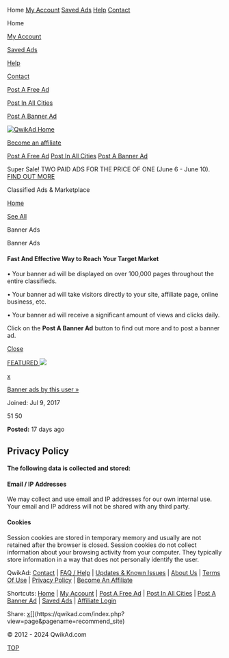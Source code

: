 Home [My Account](https://qwikad.com/0?view=login) [Saved Ads](https://qwikad.com/0?view=page&pagename=myfavorites) [Help](https://qwikad.com/0?view=page&pagename=help) [Contact](https://qwikad.com/0?view=page&pagename=contact)

Home  
  
[My Account](https://qwikad.com/0?view=login)  
  
[Saved Ads](https://qwikad.com/0?view=page&pagename=myfavorites)  
  
[Help](https://qwikad.com/0?view=page&pagename=help)  
  
[Contact](https://qwikad.com/0?view=page&pagename=contact)  
  
[Post A Free Ad](https://qwikad.com/0?view=selectcity&targetview=post&cityid=0&lang=en)  
  
[Post In All Cities](https://qwikad.com/0?view=page&pagename=post_select)  
  
[Post A Banner Ad](https://qwikad.com/banpost/?view=post_event&cityid=697&lang=en&catid=1&subcatid=1&shortcutregion=)

[![](images/logo.gif "QwikAd Home")](https://qwikad.com/)

[Become an affiliate](https://qwikad.com/affiliate)

[Post A Free Ad](https://qwikad.com/0?view=selectcity&targetview=post&cityid=0&lang=en) [Post In All Cities](https://qwikad.com/0?view=page&pagename=post_select) [Post A Banner Ad](https://qwikad.com/banpost/?view=post_event&cityid=697&lang=en&catid=1&subcatid=1&shortcutregion=)

Super Sale! TWO PAID ADS FOR THE PRICE OF ONE (June 6 - June 10). [FIND OUT MORE](https://qwikad.com/0?view=page&pagename=superpromo_page)

Classified Ads & Marketplace

[Home](https://qwikad.com/)

[See All](https://qwikad.com/banpost/697/posts/1/1)

Banner Ads

Banner Ads

#### Fast And Effective Way to Reach Your Target Market

  
• Your banner ad will be displayed on over 100,000 pages throughout the entire classifieds.  
  
• Your banner ad will take visitors directly to your site, affiliate page, online business, etc.  
  
• Your banner ad will receive a significant amount of views and clicks daily.  
  
Click on the **Post A Banner Ad** button to find out more and to post a banner ad.

[Close](javascript:void(0);)

[FEATURED ![](/banpost/adpics/65909d34340318a2680145a5a.jpg)](http://www.stayhealthy4lessmoney.com/) 

[](https://www.facebook.com/share.php?u=https://qwikad.com/banpost/697/posts/1-Banner-Ads/1-Banner-Ads/137465-http-www-stayhealthy4lessmoney-com.html)[x](https://twitter.com/intent/tweet?text=Incredible%20Income%20Opportunities!%20%20%0A%0AVisit%20%20https://qwikad.com/banpost/697/posts/1-Banner-Ads/1-Banner-Ads/137465-http-www-stayhealthy4lessmoney-com.html%0A%0AJune%206,%202024%2001:24:19%20PM&hashtags=)[](http://pinterest.com/pin/create/button/?url=https://qwikad.com/banpost/697/posts/1-Banner-Ads/1-Banner-Ads/137465-http-www-stayhealthy4lessmoney-com.html&media=https://qwikad.com/banpost/adpics/65909d34340318a2680145a5a.jpg&description=QwikAd%20Classifieds%20And%20Marketplace)[](http://www.linkedin.com/shareArticle?mini=true&url=https://qwikad.com/banpost/697/posts/1-Banner-Ads/1-Banner-Ads/137465-http-www-stayhealthy4lessmoney-com.html&title=Advertising%20That%20Delivers%20Results.%20Post%20Your%20Ads%20Right%20Now.)

[Banner ads by this user »](https://qwikad.com/banpost/?view=page&pagename=user_ads&ad_id=137465&name=)

Joined: Jul 9, 2017

 51 50

**Posted:** 17 days ago 

Privacy Policy
--------------

#### The following data is collected and stored:

  

#### Email / IP Addresses

We may collect and use email and IP addresses for our own internal use. Your email and IP address will not be shared with any third party.  
  

#### Cookies

Session cookies are stored in temporary memory and usually are not retained after the browser is closed. Session cookies do not collect information about your browsing activity from your computer. They typically store information in a way that does not personally identify the user.

QwikAd: [Contact](https://qwikad.com/0?view=page&pagename=contact) | [FAQ / Help](https://qwikad.com/0?view=page&pagename=help) | [Updates & Known Issues](https://qwikad.com/0?view=page&pagename=updatemain) | [About Us](https://qwikad.com/0?view=page&pagename=about) | [Terms Of Use](https://qwikad.com/0?view=page&pagename=terms) | [Privacy Policy](https://qwikad.com/0?view=page&pagename=privacy) | [Become An Affiliate](https://qwikad.com/affiliate/)  
  
Shortcuts: [Home](https://qwikad.com/) | [My Account](https://qwikad.com/0?view=login) | [Post A Free Ad](https://qwikad.com/0?view=selectcity&targetview=post&cityid=0&lang=en) | [Post In All Cities](https://qwikad.com/0?view=post_event&cityid=697&lang=en) | [Post A Banner Ad](https://qwikad.com/banpost/?view=post_event&cityid=697&lang=en&catid=1&subcatid=1&shortcutregion=) | [Saved Ads](https://qwikad.com/0?view=page&pagename=myfavorites) | [Affiliate Login](https://qwikad.com/affiliate/login.php)  
  
Share: [](https://www.facebook.com/share.php?u=https://qwikad.com)[x](https://twitter.com/intent/tweet?text=Post%20Free%20Classified%20Ads%20%0A%0AVisit:%20%20https://qwikad.com%20%0A%0AGet%20Instant%20Traffic.%20&hashtags=)[](http://pinterest.com/pin/create/button/?url=https://qwikad.com&media=https://qwikad.com/adpics/6661f0b10f8808330d26764a1.png&description=QwikAd.com%20Classifieds%20And%20Marketplace)[](http://www.linkedin.com/shareArticle?mini=true&url=https://qwikad.com&title=Advertising%20That%20Delivers%20Results.%20Post%20Your%20Ads%20Right%20Now.)[](https://qwikad.com/index.php?view=page&pagename=recommend_site)

© 2012 - 2024 QwikAd.com

[TOP](#)